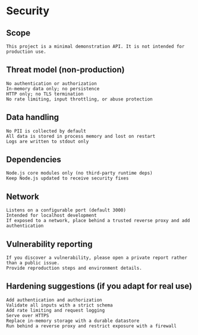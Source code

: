 # Security

## Scope

    This project is a minimal demonstration API. It is not intended for production use.

## Threat model (non-production)

    No authentication or authorization
    In-memory data only; no persistence
    HTTP only; no TLS termination
    No rate limiting, input throttling, or abuse protection

## Data handling

    No PII is collected by default
    All data is stored in process memory and lost on restart
    Logs are written to stdout only

## Dependencies

    Node.js core modules only (no third-party runtime deps)
    Keep Node.js updated to receive security fixes

## Network

    Listens on a configurable port (default 3000)
    Intended for localhost development
    If exposed to a network, place behind a trusted reverse proxy and add authentication

## Vulnerability reporting

    If you discover a vulnerability, please open a private report rather than a public issue.
    Provide reproduction steps and environment details.

## Hardening suggestions (if you adapt for real use)

    Add authentication and authorization
    Validate all inputs with a strict schema
    Add rate limiting and request logging
    Serve over HTTPS
    Replace in-memory storage with a durable datastore
    Run behind a reverse proxy and restrict exposure with a firewall
